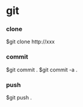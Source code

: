 git
==================
### clone
$git clone http://xxx
### commit
$git commit .
$git commit -a .
### push
$git push .
